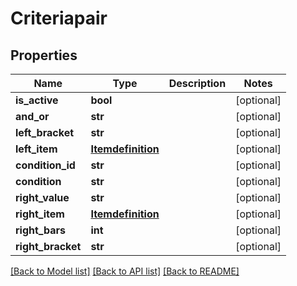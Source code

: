 # Criteriapair

## Properties
Name | Type | Description | Notes
------------ | ------------- | ------------- | -------------
**is_active** | **bool** |  | [optional] 
**and_or** | **str** |  | [optional] 
**left_bracket** | **str** |  | [optional] 
**left_item** | [**Itemdefinition**](Itemdefinition.md) |  | [optional] 
**condition_id** | **str** |  | [optional] 
**condition** | **str** |  | [optional] 
**right_value** | **str** |  | [optional] 
**right_item** | [**Itemdefinition**](Itemdefinition.md) |  | [optional] 
**right_bars** | **int** |  | [optional] 
**right_bracket** | **str** |  | [optional] 

[[Back to Model list]](../README.md#documentation-for-models) [[Back to API list]](../README.md#documentation-for-api-endpoints) [[Back to README]](../README.md)


